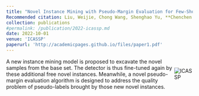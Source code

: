 ```yaml
---
title: "Novel Instance Mining with Pseudo-Margin Evaluation for Few-Shot Object Detection"
Recommended citation: Liu, Weijie, Chong Wang, Shenghao Yu, **Chenchen Tao**, Jun Wang, and Jiafei Wu
collection: publications
#permalink: /publication/2022-icassp.md
date: 2022-10-01
venue: 'ICASSP'
paperurl: 'http://academicpages.github.io/files/paper1.pdf'
---
```


<div style="display: flex; align-items: center;">
  <div>
    A new instance mining model is proposed to excavate the novel samples from the base set. The detector 
    is thus fine-tuned again by these additional free novel 
    instances. Meanwhile, a novel pseudo-margin evaluation
    algorithm is designed to address the quality problem of 
    pseudo-labels brought by those new novel instances.
  </div>
  <div>
    <img src="https://16422004.github.io/images/icassp.PNG" alt="ICASSP">
  </div>
</div>

